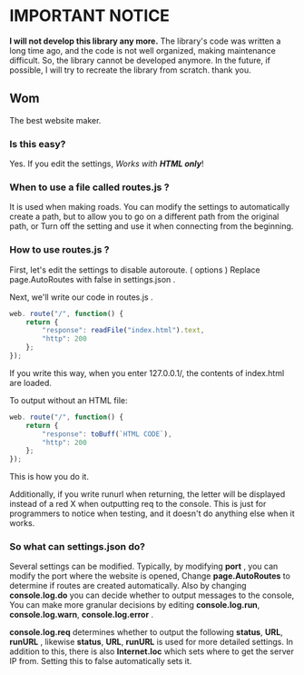 # IMPORTANT NOTICE
**I will not develop this library any more.**
The library's code was written a long time ago, and the code is not well organized, making maintenance difficult.
So, the library cannot be developed anymore.
In the future, if possible, I will try to recreate the library from scratch.
thank you.


## Wom
The best website maker.

### Is this easy?
Yes. If you edit the settings,
*Works with **HTML only***!

### When to use a file called routes.js ?
It is used when making roads.
You can modify the settings to automatically create a path, but
to allow you to go on a different path from the original path, or
Turn off the setting and use it when connecting from the beginning.

### How to use routes.js ?
First, let's edit the settings to disable autoroute. ( options )
Replace page.AutoRoutes with false in settings.json .

Next, we'll write our code in routes.js .
```javascript
web. route("/", function() {
    return {
        "response": readFile("index.html").text,
        "http": 200
    };
});
```

If you write this way, when you enter 127.0.0.1/, the contents of index.html are loaded.

To output without an HTML file:
```javascript
web. route("/", function() {
    return {
        "response": toBuff(`HTML CODE`),
        "http": 200
    };
});
```
This is how you do it.

Additionally, if you write runurl when returning,
the letter will be displayed instead of a red X when outputting req to the console.
This is just for programmers to notice when testing,
and it doesn't do anything else when it works.

### So what can settings.json do?
Several settings can be modified.
Typically, by modifying **port** ,
you can modify the port where the website is opened,
Change **page.AutoRoutes** to determine if routes are created automatically.
Also by changing **console.log.do** you can decide whether to output messages to the console,
You can make more granular decisions by editing
**console.log.run**, **console.log.warn**, **console.log.error** .

**console.log.req** determines whether to output the following
**status**, **URL**, **runURL** , likewise **status**, **URL**, **runURL** is used for more detailed settings.
In addition to this, there is also **Internet.loc** which sets where to get the server IP from. Setting this to false automatically sets it.
